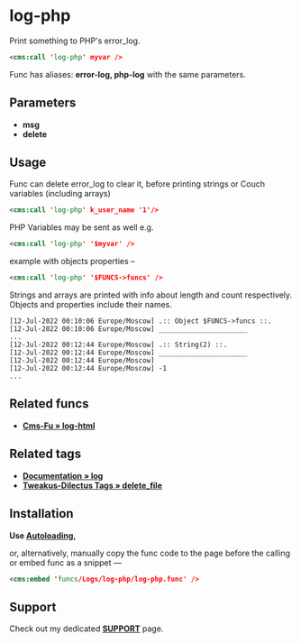 # log-php

Print something to PHP's error_log.

```xml
<cms:call 'log-php' myvar />
```

Func has aliases: **error-log, php-log** with the same parameters.

## Parameters

* **msg**
* **delete**

## Usage

Func can delete error_log to clear it, before printing strings or Couch variables (including arrays)

```xml
<cms:call 'log-php' k_user_name '1'/>
```

PHP Variables may be sent as well e.g.

```xml
<cms:call 'log-php' '$myvar' />
```

example with objects properties –

```xml
<cms:call 'log-php' '$FUNCS->funcs' />
```

Strings and arrays are printed with info about length and count respectively. Objects and properties include their names.

```
[12-Jul-2022 00:10:06 Europe/Moscow] .:: Object $FUNCS->funcs ::.
[12-Jul-2022 00:10:06 Europe/Moscow] ______________________
...
[12-Jul-2022 00:12:44 Europe/Moscow] .:: String(2) ::.
[12-Jul-2022 00:12:44 Europe/Moscow] ______________________
[12-Jul-2022 00:12:44 Europe/Moscow]
[12-Jul-2022 00:12:44 Europe/Moscow] -1
...
```

## Related funcs

* **[Cms-Fu &raquo; log-html](https://github.com/trendoman/Cms-Fu/tree/master/Logs/log-html)**

## Related tags

* **[Documentation &raquo; log](https://docs.couchcms.com/tags-reference/log.html)**
* **[Tweakus-Dilectus Tags » delete_file](https://github.com/trendoman/Tweakus-Dilectus/tree/main/anton.cms%40ya.ru__tags-new/delete_file)**

## Installation

**Use [Autoloading](https://github.com/trendoman/Cms-Fu/tree/master/ADDON-FUNCS-ON-DEMAND.md),**

or, alternatively, manually copy the func code to the page before the calling or embed func as a snippet —

```xml
<cms:embed 'funcs/Logs/log-php/log-php.func' />
```

## Support

Check out my dedicated [**SUPPORT**](/SUPPORT.md) page.
